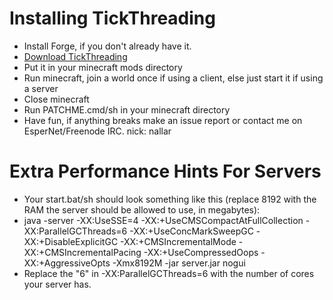 Installing TickThreading
==========

- Install Forge, if you don't already have it.
- [Download TickThreading](http://nallar.me/buildservice/job/TickThreading/lastSuccessfulBuild/artifact/target/)
- Put it in your minecraft mods directory
- Run minecraft, join a world once if using a client, else just start it if using a server
- Close minecraft
- Run PATCHME.cmd/sh in your minecraft directory
- Have fun, if anything breaks make an issue report or contact me on EsperNet/Freenode IRC. nick: nallar

Extra Performance Hints For Servers
==========

- Your start.bat/sh should look something like this (replace 8192 with the RAM the server should be allowed to use, in megabytes):
- java -server -XX:UseSSE=4 -XX:+UseCMSCompactAtFullCollection -XX:ParallelGCThreads=6 -XX:+UseConcMarkSweepGC -XX:+DisableExplicitGC -XX:+CMSIncrementalMode -XX:+CMSIncrementalPacing -XX:+UseCompressedOops -XX:+AggressiveOpts -Xmx8192M -jar server.jar nogui
- Replace the "6" in -XX:ParallelGCThreads=6 with the number of cores your server has.
